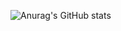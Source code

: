 ![Anurag's GitHub stats](https://github-readme-stats.vercel.app/api?username=SungMin-hub&hide=contribs,prs&show_icons=true&theme=blue&count_private=true)
